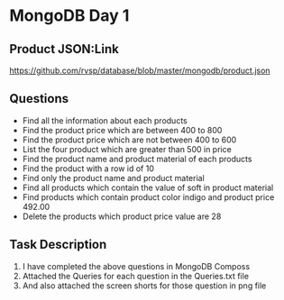 # MongoDB Day 1

## Product JSON:Link

https://github.com/rvsp/database/blob/master/mongodb/product.json

## Questions

<ul>
  <li>Find all the information about each products</li>
  <li>Find the product price which are between 400 to 800</li>
  <li>Find the product price which are not between 400 to 600</li>
  <li>List the four product which are greater than 500 in price </li>
  <li>Find the product name and product material of each products</li>
  <li>Find the product with a row id of 10</li>
  <li>Find only the product name and product material</li>
  <li>Find all products which contain the value of soft in product material </li>
  <li>Find products which contain product color indigo  and product price 492.00</li>
  <li>Delete the products which product price value are 28</li>
</ul>

## Task Description

<ol>
  <li>I have completed the above questions in MongoDB Composs</li>
  <li>Attached the Queries for each question in the Queries.txt file</li>
  <li>And also attached the screen shorts for those question in png file</li>
</ol>











